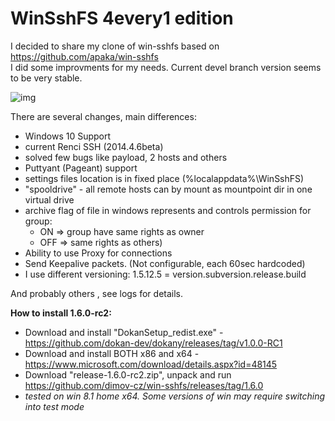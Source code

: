 WinSshFS 4every1 edition
========================
 
I decided to share my clone of win-sshfs based on <https://github.com/apaka/win-sshfs>  
I did some improvments for my needs. Current devel branch version seems to be very stable.

![img](https://cloud.githubusercontent.com/assets/1085397/10747956/3f684d3a-7c18-11e5-8ca6-0f37a60426e4.jpg "UI")

There are several changes, main differences:

*   Windows 10 Support
*   current Renci SSH (2014.4.6beta)
*   solved few bugs like payload, 2 hosts and others
*   Puttyant (Pageant) support
*   settings files location is in fixed place (%localappdata%\WinSshFS)
*   "spooldrive" - all remote hosts can by mount as mountpoint dir in one virtual drive
*   archive flag of file in windows represents and controls permission for group:
    *   ON => group have same rights as owner
    *   OFF => same rights as others)
*   Ability to use Proxy for connections
*   Send Keepalive packets. (Not configurable, each 60sec hardcoded)
*   I use different versioning: 1.5.12.5 = version.subversion.release.build

And probably others , see logs for details.

**How to install 1.6.0-rc2:**
- Download and install "DokanSetup_redist.exe" - https://github.com/dokan-dev/dokany/releases/tag/v1.0.0-RC1
- Download and install BOTH x86 and x64 - https://www.microsoft.com/download/details.aspx?id=48145
- Download "release-1.6.0-rc2.zip", unpack and run https://github.com/dimov-cz/win-sshfs/releases/tag/1.6.0
- *tested on win 8.1 home x64. Some versions of win may require switching into test mode*
